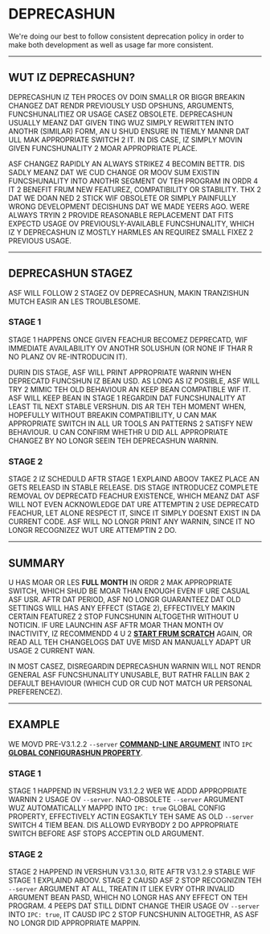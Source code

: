 # DEPRECASHUN

We're doing our best to follow consistent deprecation policy in order to make both development as well as usage far more consistent.

---

## WUT IZ DEPRECASHUN?

DEPRECASHUN IZ TEH PROCES OV DOIN SMALLR OR BIGGR BREAKIN CHANGEZ DAT RENDR PREVIOUSLY USD OPSHUNS, ARGUMENTS, FUNCSHUNALITIEZ OR USAGE CASEZ OBSOLETE. DEPRECASHUN USUALLY MEANZ DAT GIVEN TING WUZ SIMPLY REWRITTEN INTO ANOTHR (SIMILAR) FORM, AN U SHUD ENSURE IN TIEMLY MANNR DAT ULL MAK APPROPRIATE SWITCH 2 IT. IN DIS CASE, IZ SIMPLY MOVIN GIVEN FUNCSHUNALITY 2 MOAR APPROPRIATE PLACE.

ASF CHANGEZ RAPIDLY AN ALWAYS STRIKEZ 4 BECOMIN BETTR. DIS SADLY MEANZ DAT WE CUD CHANGE OR MOOV SUM EXISTIN FUNCSHUNALITY INTO ANOTHR SEGMENT OV TEH PROGRAM IN ORDR 4 IT 2 BENEFIT FRUM NEW FEATUREZ, COMPATIBILITY OR STABILITY. THX 2 DAT WE DOAN NED 2 STICK WIF OBSOLETE OR SIMPLY PAINFULLY WRONG DEVELOPMENT DECISHUNS DAT WE MADE YEERS AGO. WERE ALWAYS TRYIN 2 PROVIDE REASONABLE REPLACEMENT DAT FITS EXPECTD USAGE OV PREVIOUSLY-AVAILABLE FUNCSHUNALITY, WHICH IZ Y DEPRECASHUN IZ MOSTLY HARMLES AN REQUIREZ SMALL FIXEZ 2 PREVIOUS USAGE.

---

## DEPRECASHUN STAGEZ

ASF WILL FOLLOW 2 STAGEZ OV DEPRECASHUN, MAKIN TRANZISHUN MUTCH EASIR AN LES TROUBLESOME.

### STAGE 1

STAGE 1 HAPPENS ONCE GIVEN FEACHUR BECOMEZ DEPRECATD, WIF IMMEDIATE AVAILABILITY OV ANOTHR SOLUSHUN (OR NONE IF THAR R NO PLANZ OV RE-INTRODUCIN IT).

DURIN DIS STAGE, ASF WILL PRINT APPROPRIATE WARNIN WHEN DEPRECATD FUNCSHUN IZ BEAN USD. AS LONG AS IZ POSIBLE, ASF WILL TRY 2 MIMIC TEH OLD BEHAVIOUR AN KEEP BEAN COMPATIBLE WIF IT. ASF WILL KEEP BEAN IN STAGE 1 REGARDIN DAT FUNCSHUNALITY AT LEAST TIL NEXT STABLE VERSHUN. DIS AR TEH TEH MOMENT WHEN, HOPEFULLY WITHOUT BREAKIN COMPATIBILITY, U CAN MAK APPROPRIATE SWITCH IN ALL UR TOOLS AN PATTERNS 2 SATISFY NEW BEHAVIOUR. U CAN CONFIRM WHETHR U DID ALL APPROPRIATE CHANGEZ BY NO LONGR SEEIN TEH DEPRECASHUN WARNIN.

### STAGE 2

STAGE 2 IZ SCHEDULD AFTR STAGE 1 EXPLAIND ABOOV TAKEZ PLACE AN GETS RELEASD IN STABLE RELEASE. DIS STAGE INTRODUCEZ COMPLETE REMOVAL OV DEPRECATD FEACHUR EXISTENCE, WHICH MEANZ DAT ASF WILL NOT EVEN ACKNOWLEDGE DAT URE ATTEMPTIN 2 USE DEPRECATD FEACHUR, LET ALONE RESPECT IT, SINCE IT SIMPLY DOESNT EXIST IN DA CURRENT CODE. ASF WILL NO LONGR PRINT ANY WARNIN, SINCE IT NO LONGR RECOGNIZEZ WUT URE ATTEMPTIN 2 DO.

---

## SUMMARY

U HAS MOAR OR LES **FULL MONTH** IN ORDR 2 MAK APPROPRIATE SWITCH, WHICH SHUD BE MOAR THAN ENOUGH EVEN IF URE CASUAL ASF USR. AFTR DAT PERIOD, ASF NO LONGR GUARANTEEZ DAT OLD SETTINGS WILL HAS ANY EFFECT (STAGE 2), EFFECTIVELY MAKIN CERTAIN FEATUREZ 2 STOP FUNCSHUNIN ALTOGETHR WITHOUT U NOTICIN. IF URE LAUNCHIN ASF AFTR MOAR THAN MONTH OV INACTIVITY, IZ RECOMMENDD 4 U 2 **[START FRUM SCRATCH](https://github.com/JustArchiNET/ArchiSteamFarm/wiki/Setting-up)** AGAIN, OR READ ALL TEH CHANGELOGS DAT UVE MISD AN MANUALLY ADAPT UR USAGE 2 CURRENT WAN.

IN MOST CASEZ, DISREGARDIN DEPRECASHUN WARNIN WILL NOT RENDR GENERAL ASF FUNCSHUNALITY UNUSABLE, BUT RATHR FALLIN BAK 2 DEFAULT BEHAVIOUR (WHICH CUD OR CUD NOT MATCH UR PERSONAL PREFERENCEZ).

---

## EXAMPLE

WE MOVD PRE-V3.1.2.2 `--server` **[COMMAND-LINE ARGUMENT](https://github.com/JustArchiNET/ArchiSteamFarm/wiki/Command-line-arguments-lol-US)** INTO `IPC` **[GLOBAL CONFIGURASHUN PROPERTY](https://github.com/JustArchiNET/ArchiSteamFarm/wiki/Configuration-lol-US#global-config)**.

### STAGE 1

STAGE 1 HAPPEND IN VERSHUN V3.1.2.2 WER WE ADDD APPROPRIATE WARNIN 2 USAGE OV `--server`. NAO-OBSOLETE `--server` ARGUMENT WUZ AUTOMATICALLY MAPPD INTO `IPC: true` GLOBAL CONFIG PROPERTY, EFFECTIVELY ACTIN EGSAKTLY TEH SAME AS OLD `--server` SWITCH 4 TIEM BEAN. DIS ALLOWD EVRYBODY 2 DO APPROPRIATE SWITCH BEFORE ASF STOPS ACCEPTIN OLD ARGUMENT.

### STAGE 2

STAGE 2 HAPPEND IN VERSHUN V3.1.3.0, RITE AFTR V3.1.2.9 STABLE WIF STAGE 1 EXPLAIND ABOOV. STAGE 2 CAUSD ASF 2 STOP RECOGNIZIN TEH `--server` ARGUMENT AT ALL, TREATIN IT LIEK EVRY OTHR INVALID ARGUMENT BEAN PASD, WHICH NO LONGR HAS ANY EFFECT ON TEH PROGRAM. 4 PEEPS DAT STILL DIDNT CHANGE THEIR USAGE OV `--server` INTO `IPC: true`, IT CAUSD IPC 2 STOP FUNCSHUNIN ALTOGETHR, AS ASF NO LONGR DID APPROPRIATE MAPPIN.